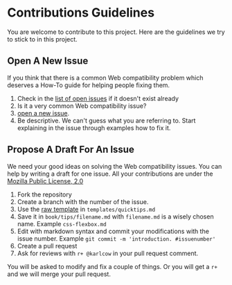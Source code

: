 # Contributions Guidelines

You are welcome to contribute to this project. Here are the guidelines we try to stick to in this project.

## Open A New Issue

If you think that there is a common Web compatibility problem which deserves a How-To guide for helping people fixing them.

1. Check in the [list of open issues](https://github.com/webcompat/webcompat-howto/issues) if it doesn't exist already
2. Is it a very common Web compatibility issue?
2. [open a new issue](https://github.com/webcompat/webcompat-howto/issues/new).
3. Be descriptive. We can't guess what you are referring to. Start explaining in the issue through examples how to fix it.

## Propose A Draft For An Issue

We need your good ideas on solving the Web compatibility issues. You can help by writing a draft for one issue. All your contributions are under the [Mozilla Public License, 2.0](https://github.com/webcompat/webcompat-howto/blob/master/LICENSE)

1. Fork the repository
2. Create a branch with the number of the issue.
3. Use the [raw template](https://raw.githubusercontent.com/webcompat/webcompat-howto/master/templates/quicktips.md) in `templates/quicktips.md`
4. Save it in `book/tips/filename.md` with `filename.md` is a wisely chosen name. Example `css-flexbox.md`
5. Edit with markdown syntax and commit your modifications with the issue number. Example `git commit -m 'introduction. #issuenumber'`
4. Create a pull request
5. Ask for reviews with `r+ @karlcow` in your pull request comment.

You will be asked to modify and fix a couple of things. Or you will get a `r+` and we will merge your pull request.